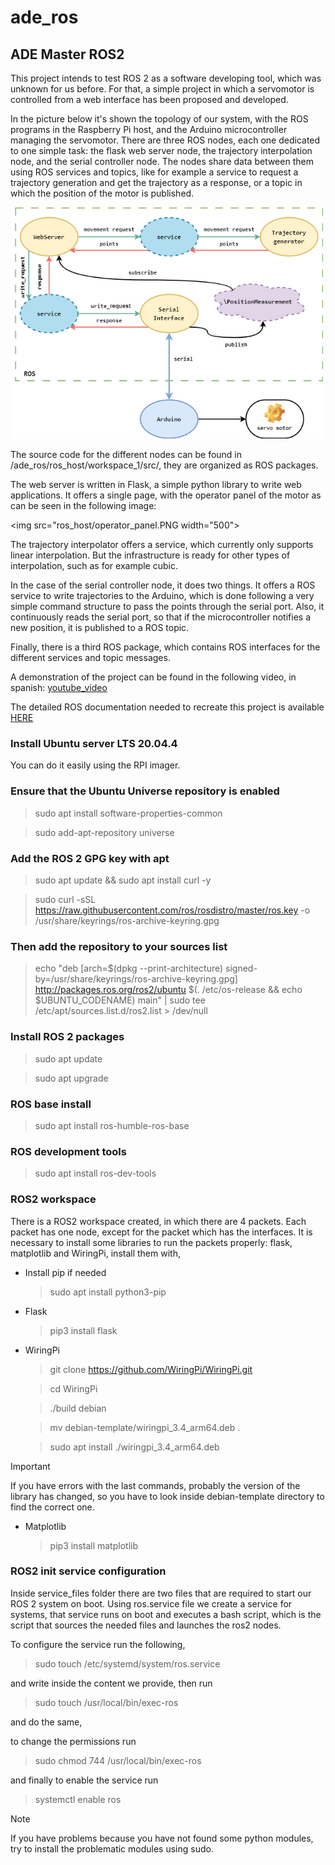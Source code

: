 # ade\_ros
## ADE Master ROS2

This project intends to test ROS 2 as a software developing tool, which was unknown for us before. For that, a simple project in which a servomotor is controlled from a web interface has been proposed and developed.

In the picture below it's shown the topology of our system, with the ROS programs in the Raspberry Pi host, and the Arduino microcontroller managing the servomotor. There are three ROS nodes, each one dedicated to one simple task: the flask web server node, the trajectory interpolation node, and the serial controller node. The nodes share data between them using ROS services and topics, like for example a service to request a trajectory generation and get the trajectory as a response, or a topic in which the position of the motor is published. 

<img src="/ros_host/ROS.png" width="500">

The source code for the different nodes can be found in /ade_ros/ros_host/workspace_1/src/, they are organized as ROS packages.

The web server is written in Flask, a simple python library to write web applications. It offers a single page, with the operator panel of the motor as can be seen in the following image:

<img src="ros_host/operator_panel.PNG width="500">

The trajectory interpolator offers a service, which currently only supports linear interpolation. But the infrastructure is ready for other types of interpolation, such as for example cubic.

In the case of the serial controller node, it does two things. It offers a ROS service to write trajectories to the Arduino, which is done following a very simple command structure to pass the points through the serial port. Also, it continuously reads the serial port, so that if the microcontroller notifies a new position, it is published to a ROS topic.

Finally, there is a third ROS package, which contains ROS interfaces for the different services and topic messages.

A demonstration of the project can be found in the following video, in spanish: [youtube_video](https://www.youtube.com/watch?v=i_y66Nou0Ps)


The detailed ROS documentation needed to recreate this project is available [HERE](https://docs.ros.org/en/humble/index.html)

### Install Ubuntu server LTS 20.04.4

You can do it easily using the RPI imager.

### Ensure that the Ubuntu Universe repository is enabled

>sudo apt install software-properties-common

>sudo add-apt-repository universe

### Add the ROS 2 GPG key with apt
>sudo apt update && sudo apt install curl -y

>sudo curl -sSL https://raw.githubusercontent.com/ros/rosdistro/master/ros.key -o /usr/share/keyrings/ros-archive-keyring.gpg

### Then add the repository to your sources list

>echo "deb [arch=$(dpkg --print-architecture) signed-by=/usr/share/keyrings/ros-archive-keyring.gpg] http://packages.ros.org/ros2/ubuntu $(. /etc/os-release && echo $UBUNTU_CODENAME) main" | sudo tee /etc/apt/sources.list.d/ros2.list > /dev/null

### Install ROS 2 packages

>sudo apt update

>sudo apt upgrade

### ROS base install
>sudo apt install ros-humble-ros-base

### ROS development tools
>sudo apt install ros-dev-tools

### ROS2 workspace

There is a ROS2 workspace created, in which there are 4 packets. Each packet has one node, except for the packet which has the interfaces. It is necessary to install some libraries to run the packets properly: flask, matplotlib and WiringPi, install them with,

- Install pip if needed
  
  >sudo apt install python3-pip
  
- Flask

  >pip3 install flask

- WiringPi

  >git clone https://github.com/WiringPi/WiringPi.git

  >cd WiringPi

  >./build debian

  >mv debian-template/wiringpi_3.4_arm64.deb .

  >sudo apt install ./wiringpi_3.4_arm64.deb
  
>[!IMPORTANT]
>If you have errors with the last commands, probably the version of the library has changed, so you have to look inside debian-template directory to find the correct one. 

- Matplotlib

  >pip3 install matplotlib

### ROS2 init service configuration

Inside service_files folder there are two files that are required to start our ROS 2 system on boot. Using ros.service file we create a service for systems, that service runs on boot and executes a bash script, which is the script that sources the needed files and launches the ros2 nodes.

To configure the service run the following,

>sudo touch /etc/systemd/system/ros.service 

and write inside the content we provide, then run

>sudo touch /usr/local/bin/exec-ros

and do the same,

to change the permissions run

>sudo chmod 744 /usr/local/bin/exec-ros

and finally to enable the service run

>systemctl enable ros

>[!Note]
> If you have problems because you have not found some python modules, try to install the problematic modules using sudo.



